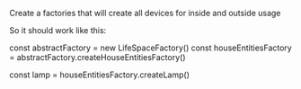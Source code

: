 Create a factories that will create all devices for inside and outside usage

So it should work like this:

const abstractFactory = new LifeSpaceFactory()
const houseEntitiesFactory = abstractFactory.createHouseEntitiesFactory()

const lamp = houseEntitiesFactory.createLamp()
